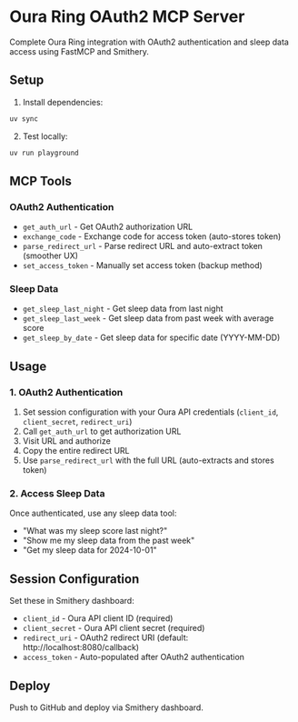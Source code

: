 # Oura Ring OAuth2 MCP Server

Complete Oura Ring integration with OAuth2 authentication and sleep data access using FastMCP and Smithery.

## Setup

1. Install dependencies:
```bash
uv sync
```

2. Test locally:
```bash
uv run playground
```

## MCP Tools

### OAuth2 Authentication
- `get_auth_url` - Get OAuth2 authorization URL
- `exchange_code` - Exchange code for access token (auto-stores token)
- `parse_redirect_url` - Parse redirect URL and auto-extract token (smoother UX)
- `set_access_token` - Manually set access token (backup method)

### Sleep Data
- `get_sleep_last_night` - Get sleep data from last night
- `get_sleep_last_week` - Get sleep data from past week with average score
- `get_sleep_by_date` - Get sleep data for specific date (YYYY-MM-DD)

## Usage

### 1. OAuth2 Authentication
1. Set session configuration with your Oura API credentials (`client_id`, `client_secret`, `redirect_uri`)
2. Call `get_auth_url` to get authorization URL
3. Visit URL and authorize
4. Copy the entire redirect URL
5. Use `parse_redirect_url` with the full URL (auto-extracts and stores token)

### 2. Access Sleep Data
Once authenticated, use any sleep data tool:
- "What was my sleep score last night?"
- "Show me my sleep data from the past week"
- "Get my sleep data for 2024-10-01"

## Session Configuration

Set these in Smithery dashboard:
- `client_id` - Oura API client ID (required)
- `client_secret` - Oura API client secret (required)
- `redirect_uri` - OAuth2 redirect URI (default: http://localhost:8080/callback)
- `access_token` - Auto-populated after OAuth2 authentication

## Deploy

Push to GitHub and deploy via Smithery dashboard.
